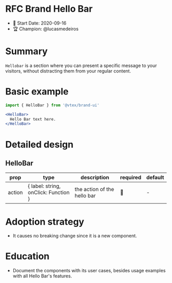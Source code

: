 # RFC Brand Hello Bar

- 📅 Start Date: 2020-09-16
- 🏆 Champion: @lucasmedeiros

# Summary

`Hellobar` is a section where you can present a specific message to your visitors, without distracting them from your regular content.

# Basic example

```jsx
import { HelloBar } from '@vtex/brand-ui'

<HelloBar>
  Hello Bar text here.
</HelloBar>
```

# Detailed design

## HelloBar

| prop    | type                        | description                                                                             | required | default     |
| ------- | --------------------------- | --------------------------------------------------------------------------------------- | -------- | ----------- |
| action | { label: string, onClick: Function }                    | the action of the hello bar | 🚫       | -          |

# Adoption strategy

- It causes no breaking change since it is a new component.

# Education

- Document the components with its user cases, besides usage examples with all Hello Bar's features.

